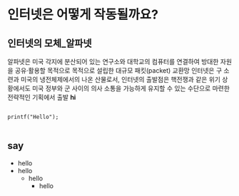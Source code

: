 # 인터넷은 어떻게 작동될까요?
## 인터넷의 모체_알파넷
알파넷은 미국 각지에 분산되어 있는 연구소와 대학교의 컴퓨터를 연결하여 방대한 자원을 공유·활용할 목적으로 목적으로 설립한 대규모 패킷(packet) 교환망
인터넷은 구 소련과 미국의 냉전체제에서의 나온 산물로서, 인터넷의 출발점은 핵전쟁과 같은 위기 상황에서도 미국 정부와 군 사이의 의사 소통을 가능하게 유지할 수 있는 수단으로 마련한 전략적인 기획에서 출발
**hi**
<pre>
<code>
printf("Hello");
</code>
</pre>

## say
+ hello
+ hello
    + hello
        + hello
